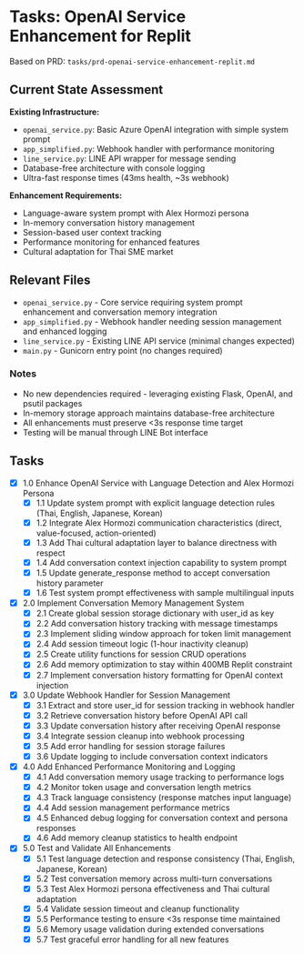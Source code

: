 # Tasks: OpenAI Service Enhancement for Replit

Based on PRD: `tasks/prd-openai-service-enhancement-replit.md`

## Current State Assessment

**Existing Infrastructure:**
- `openai_service.py`: Basic Azure OpenAI integration with simple system prompt
- `app_simplified.py`: Webhook handler with performance monitoring
- `line_service.py`: LINE API wrapper for message sending
- Database-free architecture with console logging
- Ultra-fast response times (43ms health, ~3s webhook)

**Enhancement Requirements:**
- Language-aware system prompt with Alex Hormozi persona
- In-memory conversation history management
- Session-based user context tracking
- Performance monitoring for enhanced features
- Cultural adaptation for Thai SME market

## Relevant Files

- `openai_service.py` - Core service requiring system prompt enhancement and conversation memory integration
- `app_simplified.py` - Webhook handler needing session management and enhanced logging
- `line_service.py` - Existing LINE API service (minimal changes expected)
- `main.py` - Gunicorn entry point (no changes required)

### Notes

- No new dependencies required - leveraging existing Flask, OpenAI, and psutil packages
- In-memory storage approach maintains database-free architecture
- All enhancements must preserve <3s response time target
- Testing will be manual through LINE Bot interface

## Tasks

- [x] 1.0 Enhance OpenAI Service with Language Detection and Alex Hormozi Persona
  - [x] 1.1 Update system prompt with explicit language detection rules (Thai, English, Japanese, Korean)
  - [x] 1.2 Integrate Alex Hormozi communication characteristics (direct, value-focused, action-oriented)
  - [x] 1.3 Add Thai cultural adaptation layer to balance directness with respect
  - [x] 1.4 Add conversation context injection capability to system prompt
  - [x] 1.5 Update generate_response method to accept conversation history parameter
  - [x] 1.6 Test system prompt effectiveness with sample multilingual inputs

- [x] 2.0 Implement Conversation Memory Management System
  - [x] 2.1 Create global session storage dictionary with user_id as key
  - [x] 2.2 Add conversation history tracking with message timestamps
  - [x] 2.3 Implement sliding window approach for token limit management
  - [x] 2.4 Add session timeout logic (1-hour inactivity cleanup)
  - [x] 2.5 Create utility functions for session CRUD operations
  - [x] 2.6 Add memory optimization to stay within 400MB Replit constraint
  - [x] 2.7 Implement conversation history formatting for OpenAI context injection

- [x] 3.0 Update Webhook Handler for Session Management
  - [x] 3.1 Extract and store user_id for session tracking in webhook handler
  - [x] 3.2 Retrieve conversation history before OpenAI API call
  - [x] 3.3 Update conversation history after receiving OpenAI response
  - [x] 3.4 Integrate session cleanup into webhook processing
  - [x] 3.5 Add error handling for session storage failures
  - [x] 3.6 Update logging to include conversation context indicators

- [x] 4.0 Add Enhanced Performance Monitoring and Logging
  - [x] 4.1 Add conversation memory usage tracking to performance logs
  - [x] 4.2 Monitor token usage and conversation length metrics
  - [x] 4.3 Track language consistency (response matches input language)
  - [x] 4.4 Add session management performance metrics
  - [x] 4.5 Enhanced debug logging for conversation context and persona responses
  - [x] 4.6 Add memory cleanup statistics to health endpoint

- [x] 5.0 Test and Validate All Enhancements
  - [x] 5.1 Test language detection and response consistency (Thai, English, Japanese, Korean)
  - [x] 5.2 Test conversation memory across multi-turn conversations
  - [x] 5.3 Test Alex Hormozi persona effectiveness and Thai cultural adaptation
  - [x] 5.4 Validate session timeout and cleanup functionality
  - [x] 5.5 Performance testing to ensure <3s response time maintained
  - [x] 5.6 Memory usage validation during extended conversations
  - [x] 5.7 Test graceful error handling for all new features